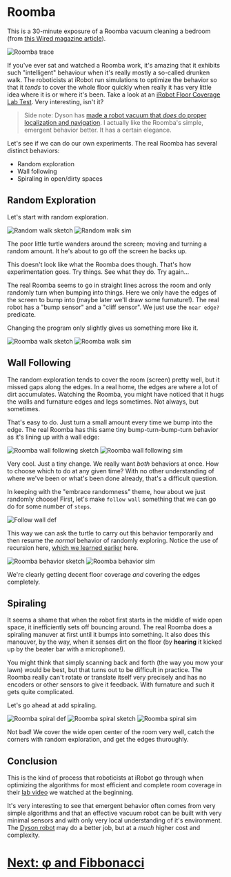 # Roomba

This is a 30-minute exposure of a Roomba vacuum cleaning a bedroom (from [this Wired magazine article](http://www.wired.com/2009/05/long-exposure-shows-web-like-roomba-light-trail/)).

![Roomba trace](media/roomba_trace.jpg)

If you've ever sat and watched a Roomba work, it's amazing that it exhibits such "intelligent" behaviour when it's really mostly a so-called drunken walk. The roboticists at iRobot run simulations to optimize the behavior so that it _tends_ to cover the whole floor quickly when really it has very little idea where it is or where it's been. Take a look at an [iRobot Floor Coverage Lab Test](http://youtu.be/7FSUtSurqA4). Very interesting, isn't it?

> Side note: Dyson has [made a robot vacuum that _does_ do proper localization and navigation](https://www.dyson360eye.com/). I actually like the Roomba's simple, emergent behavior better. It has a certain elegance.

Let's see if we can do our own experiments. The real Roomba has several distinct behaviors:

* Random exploration
* Wall following
* Spiraling in open/dirty spaces

## Random Exploration

Let's start with random exploration.

![Random walk sketch](media/random_walk_sketch.png)
![Random walk sim](media/random_walk_sim.png)

The poor little turtle wanders around the screen; moving and turning a random amount. It he's about to go off the screen he backs up.

This doesn't look like what the Roomba does though. That's how experimentation goes. Try things. See what they do. Try again...

The real Roomba seems to go in straight lines across the room and only randomly turn when bumping into things. Here we only have the edges of the screen to bump into (maybe later we'll draw some furnature!). The real robot has a "bump sensor" and a "cliff sensor". We just use the `near edge?` predicate.

Changing the program only slightly gives us something more like it.

![Roomba walk sketch](media/roomba_walk_sketch.png)
![Roomba walk sim](media/roomba_walk_sim.png)

## Wall Following

The random exploration tends to cover the room (screen) pretty well, but it missed gaps along the edges. In a real home, the edges are where a lot of dirt accumulates. Watching the Roomba, you might have noticed that it hugs the walls and furnature edges and legs sometimes. Not always, but sometimes.

That's easy to do. Just turn a small amount every time we bump into the edge. The real Roomba has this same tiny bump-turn-bump-turn behavior as it's lining up with a wall edge:

![Roomba wall following sketch](media/wall_following_sketch.png)
![Roomba wall following sim](media/wall_following_sim.png)

Very cool. Just a tiny change. We really want _both_ behaviors at once. How to choose which to do at any given time? With no other understanding of where we've been or what's been done already, that's a difficult question.

In keeping with the "embrace randomness" theme, how about we just randomly choose! First, let's make `follow wall` something that we can go do for some number of `steps`.

![Follow wall def](media/follow_wall_def.png)

This way we can ask the turtle to carry out this behavior temporarily and then resume the _normal_ behavior of randomly exploring. Notice the use of recursion here, [which we learned earlier](recursion.md) here.

![Roomba behavior sketch](media/roomba_behavior_sketch.png)
![Roomba behavior sim](media/roomba_behavior_sim.png)

We're clearly getting decent floor coverage _and_ covering the edges completely.

## Spiraling

It seems a shame that when the robot first starts in the middle of wide open space, it inefficiently sets off bouncing around. The real Roomba does a spiraling manuver at first until it bumps into something. It also does this manouver, by the way, when it senses dirt on the floor (by **hearing** it kicked up by the beater bar with a microphone!).

You might think that simply scanning back and forth (the way you mow your lawn) would be best, but that turns out to be difficult in practice. The Roomba really can't rotate or translate itself very precisely and has no encoders or other sensors to give it feedback. With furnature and such it gets quite complicated.

Let's go ahead at add spiraling.

![Roomba spiral def](media/roomba_spiral_def.png)
![Roomba spiral sketch](media/roomba_spiral_sketch.png)
![Roomba spiral sim](media/roomba_spiral_sim.png)

Not bad! We cover the wide open center of the room very well, catch the corners with random exploration, and get the edges thuroughly.

## Conclusion

This is the kind of process that roboticists at iRobot go through when optimizing the algorithms for most efficient and complete room coverage in their [lab video](http://youtu.be/7FSUtSurqA4) we watched at the beginning.

It's very interesting to see that emergent behavior often comes from very simple algorithms and that an effective vacuum robot can be built with very minimal sensors and with only very local understanding of it's environment. The [Dyson robot](https://www.dyson360eye.com/) may do a better job, but at a _much_ higher cost and complexity.

# [Next: φ and Fibbonacci](phi.md)
